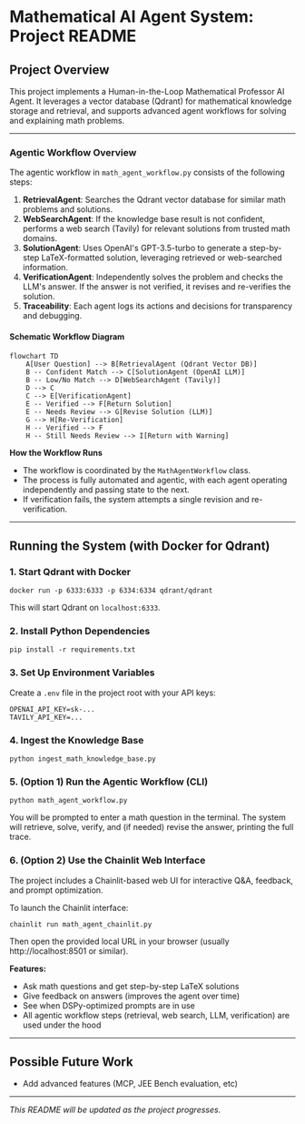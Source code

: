 # Mathematical AI Agent System: Project README

## Project Overview
This project implements a Human-in-the-Loop Mathematical Professor AI Agent. It leverages a vector database (Qdrant) for mathematical knowledge storage and retrieval, and supports advanced agent workflows for solving and explaining math problems.


---


### Agentic Workflow Overview

The agentic workflow in `math_agent_workflow.py` consists of the following steps:

1. **RetrievalAgent**: Searches the Qdrant vector database for similar math problems and solutions.
2. **WebSearchAgent**: If the knowledge base result is not confident, performs a web search (Tavily) for relevant solutions from trusted math domains.
3. **SolutionAgent**: Uses OpenAI's GPT-3.5-turbo to generate a step-by-step LaTeX-formatted solution, leveraging retrieved or web-searched information.
4. **VerificationAgent**: Independently solves the problem and checks the LLM's answer. If the answer is not verified, it revises and re-verifies the solution.
5. **Traceability**: Each agent logs its actions and decisions for transparency and debugging.

#### Schematic Workflow Diagram

```mermaid
flowchart TD
    A[User Question] --> B[RetrievalAgent (Qdrant Vector DB)]
    B -- Confident Match --> C[SolutionAgent (OpenAI LLM)]
    B -- Low/No Match --> D[WebSearchAgent (Tavily)]
    D --> C
    C --> E[VerificationAgent]
    E -- Verified --> F[Return Solution]
    E -- Needs Review --> G[Revise Solution (LLM)]
    G --> H[Re-Verification]
    H -- Verified --> F
    H -- Still Needs Review --> I[Return with Warning]
```

**How the Workflow Runs**

- The workflow is coordinated by the `MathAgentWorkflow` class.
- The process is fully automated and agentic, with each agent operating independently and passing state to the next.
- If verification fails, the system attempts a single revision and re-verification.

---
## Running the System (with Docker for Qdrant)

### 1. Start Qdrant with Docker

```
docker run -p 6333:6333 -p 6334:6334 qdrant/qdrant
```

This will start Qdrant on `localhost:6333`.

### 2. Install Python Dependencies

```
pip install -r requirements.txt
```

### 3. Set Up Environment Variables

Create a `.env` file in the project root with your API keys:

```
OPENAI_API_KEY=sk-...
TAVILY_API_KEY=...
```

### 4. Ingest the Knowledge Base

```
python ingest_math_knowledge_base.py
```


### 5. (Option 1) Run the Agentic Workflow (CLI)

```
python math_agent_workflow.py
```

You will be prompted to enter a math question in the terminal. The system will retrieve, solve, verify, and (if needed) revise the answer, printing the full trace.

### 6. (Option 2) Use the Chainlit Web Interface

The project includes a Chainlit-based web UI for interactive Q&A, feedback, and prompt optimization.

To launch the Chainlit interface:

```
chainlit run math_agent_chainlit.py
```

Then open the provided local URL in your browser (usually http://localhost:8501 or similar).

**Features:**
- Ask math questions and get step-by-step LaTeX solutions
- Give feedback on answers (improves the agent over time)
- See when DSPy-optimized prompts are in use
- All agentic workflow steps (retrieval, web search, LLM, verification) are used under the hood

---

## Possible Future Work
- Add advanced features (MCP, JEE Bench evaluation, etc)
---
_This README will be updated as the project progresses._
